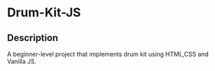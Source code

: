 # Drum-Kit-JS

## Description
A beginner-level project that implements drum kit using HTML,CSS and Vanilla JS.
